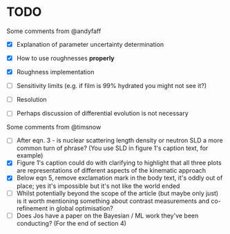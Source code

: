 # TODO

Some comments from @andyfaff

- [x] Explanation of parameter uncertainty determination
- [x] How to use roughnesses **properly**
- [x] Roughness implementation
- [ ] Sensitivity limits (e.g. if film is 99% hydrated you might not see it?)
- [ ] Resolution
- [ ] Perhaps discussion of differential evolution is not necessary


Some comments from @timsnow

- [ ] After eqn. 3 - is nuclear scattering length density or neutron SLD a more common turn of phrase? (You use SLD in figure 1's caption text, for example)
- [x] Figure 1's caption could do with clarifying to highlight that all three plots are representations of different aspects of the kinematic approach
- [x] Below eqn 5, remove exclamation mark in the body text, it's oddly out of place; yes it's impossible but it's not like the world ended
- [ ] Whilst potentially beyond the scope of the article (but maybe only just) is it worth mentioning something about contrast measurements and co-refinement in global optimisation?
- [ ] Does Jos have a paper on the Bayesian / ML work they've been conducting? (For the end of section 4)
